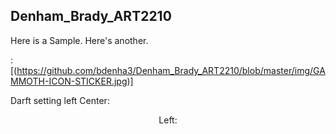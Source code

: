 ## Denham_Brady_ART2210

Here is a Sample.
Here's another.

:[(https://github.com/bdenha3/Denham_Brady_ART2210/blob/master/img/GAMMOTH-ICON-STICKER.jpg)]

Darft setting left
Center: <div align=center>
Left: <div align=left>